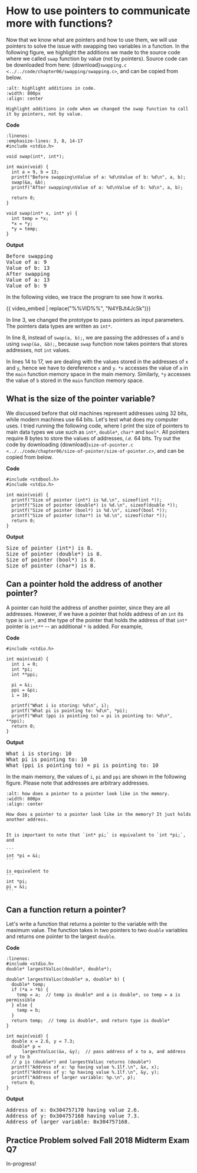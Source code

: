 # How to use pointers to communicate more with functions?

Now that we know what are pointers and how to use them, we will use pointers to solve the issue with swapping two variables in a function. In the following figure, we highlight the additions we made to the source code where we called `swap` function by value (not by pointers). Source code can be downloaded from here: {download}`swapping.c <../../code/chapter06/swapping/swapping.c>`, and can be copied from below.

```{figure} ./images/changes-in-swap-code.png
:alt: highlight additions in code.
:width: 800px
:align: center

Highlight additions in code when we changed the swap function to call it by pointers, not by value.
```

**Code**
```{code-block} c
:linenos:
:emphasize-lines: 3, 8, 14-17
#include <stdio.h>

void swap(int*, int*);

int main(void) {
  int a = 9, b = 13;
  printf("Before swapping\nValue of a: %d\nValue of b: %d\n", a, b);
  swap(&a, &b);
  printf("After swapping\nValue of a: %d\nValue of b: %d\n", a, b);

  return 0;
}

void swap(int* x, int* y) {
  int temp = *x;
  *x = *y;
  *y = temp;
}
```

**Output**
<pre>
Before swapping
Value of a: 9
Value of b: 13
After swapping
Value of a: 13
Value of b: 9
</pre>

In the following video, we trace the program to see how it works. 

{{ video_embed | replace("%%VID%%", "N4YBJt4JcSk")}}

In line $3$, we changed the prototype to pass pointers as input parameters. The pointers data types are written as `int*`. 

In line $8$, instead of `swap(a, b);`, we are passing the addresses of `a` and `b` using `swap(&a, &b);`, because `swap` function now takes pointers that stores addresses, not `int` values.

In lines $14$ to $17$, we are dealing with the values stored in the addresses of `x` and `y`, hence we have to dereference `x` and `y`. `*x` accesses the value of `a` in the `main` function memory space in the main memory. Similarly, `*y` accesses the value of `b` stored in the `main` function memory space.

## What is the size of the pointer variable?

We discussed before that old machines represent addresses using 32 bits, while modern machines use 64 bits. Let's test what does my computer uses. I tried running the following code, where I print the size of pointers to main data types we use such as `int*`, `double*`, `char*` and `bool*`. All pointers require 8 bytes to store the values of addresses, *i.e.* 64 bits. Try out the code by downloading {download}`size-of-pointer.c <../../code/chapter06/size-of-pointer/size-of-pointer.c>`, and can be copied from below.

**Code**
```{code-block} c
#include <stdbool.h>
#include <stdio.h>

int main(void) {
  printf("Size of pointer (int*) is %d.\n", sizeof(int *));
  printf("Size of pointer (double*) is %d.\n", sizeof(double *));
  printf("Size of pointer (bool*) is %d.\n", sizeof(bool *));
  printf("Size of pointer (char*) is %d.\n", sizeof(char *));
  return 0;
}
```

**Output**
<pre>
Size of pointer (int*) is 8.
Size of pointer (double*) is 8.
Size of pointer (bool*) is 8.
Size of pointer (char*) is 8.
</pre>

## Can a pointer hold the address of another pointer?

A pointer can hold the address of another pointer, since they are all addresses. However, if we have a pointer that holds address of an `int` its type is `int*`, and the type of the pointer that holds the address of that `int*` pointer is `int**` -- an additional `*` is added. For example,

**Code**
```{code-block} c
#include <stdio.h>

int main(void) {
  int i = 0;
  int *pi;
  int **ppi;

  pi = &i;
  ppi = &pi;
  i = 10;

  printf("What i is storing: %d\n", i);
  printf("What pi is pointing to: %d\n", *pi);
  printf("What (ppi is pointing to) = pi is pointing to: %d\n", **ppi);
  return 0;
}
```

**Output**
<pre>
What i is storing: 10
What pi is pointing to: 10
What (ppi is pointing to) = pi is pointing to: 10
</pre>

In the main memory, the values of `i`, `pi` and `ppi` are shown in the following figure. Please note that addresses are arbitrary addresses.

```{figure} ./images/pointer to pointer.png
:alt: how does a pointer to a pointer look like in the memory.
:width: 800px
:align: center

How does a pointer to a pointer look like in the memory? It just holds another address.
```

````{admonition} Important!

It is important to note that `int* pi;` is equivalent to `int *pi;`, and 

```
int *pi = &i; 
```

is equivalent to 
```
int *pi;
pi = &i;
```

````

## Can a function return a pointer?

Let's write a function that returns a pointer to the variable with the maximum value. The function takes in two pointers to two `double` variables and returns one pointer to the largest `double`.

**Code**
```{code-block} c
:linenos:
#include <stdio.h>
double* largestValLoc(double*, double*);

double* largestValLoc(double* a, double* b) {
  double* temp;
  if (*a > *b) {
    temp = a;  // temp is double* and a is double*, so temp = a is permissible
  } else {
    temp = b;
  }
  return temp;  // temp is double*, and return type is double*
}

int main(void) {
  double x = 2.6, y = 7.3;
  double* p =
      largestValLoc(&x, &y);  // pass address of x to a, and address of y to b
  // p is (double*) and largestValLoc returns (double*)
  printf("Address of x: %p having value %.1lf.\n", &x, x);
  printf("Address of y: %p having value %.1lf.\n", &y, y);
  printf("Address of larger variable: %p.\n", p);
  return 0;
}
```

**Output**
<pre>
Address of x: 0x304757170 having value 2.6.
Address of y: 0x304757168 having value 7.3.
Address of larger variable: 0x304757168.
</pre>

## Practice Problem solved Fall 2018 Midterm Exam Q7

In-progress!